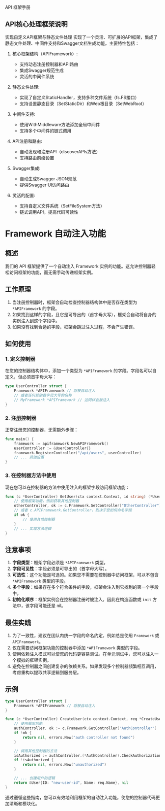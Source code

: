 API 框架手册


## API核心处理框架说明
实现自定义API框架与静态文件处理
实现了一个灵活、可扩展的API框架，集成了静态文件处理、中间件支持和Swagger文档生成功能。主要特性包括：

1. 核心框架结构（APIFramework）:
    - 支持动态注册控制器和API路由
    - 集成Swagger规范生成
    - 灵活的中间件系统

2. 静态文件处理:
    - 实现了自定义StaticHandler，支持多种文件系统（fs.FS接口）
    - 支持设置静态目录（SetStaticDir）和Web根目录（SetWebRoot）

3. 中间件支持:
    - 使用WithMiddleware方法添加全局中间件
    - 支持多个中间件的链式调用

4. API注册和路由:
    - 自动发现和注册API（discoverAPIs方法）
    - 支持路由前缀设置

5. Swagger集成:
    - 自动生成Swagger JSON规范
    - 提供Swagger UI访问路由

6. 灵活的配置:
    - 支持自定义文件系统（SetFileSystem方法）
    - 链式调用API，提高代码可读性

# Framework 自动注入功能

## 概述

我们的 API 框架提供了一个自动注入 Framework 实例的功能。这允许控制器轻松访问框架的功能，而无需手动传递框架实例。

## 工作原理

1. 当注册控制器时，框架会自动检查控制器结构体中是否存在类型为 `*APIFramework` 的字段。
2. 如果找到这样的字段，且它是可导出的（首字母大写），框架会自动将自身的实例注入到这个字段中。
3. 如果没有找到合适的字段，框架会跳过注入过程，不会产生错误。

## 如何使用

### 1. 定义控制器

在您的控制器结构体中，添加一个类型为 `*APIFramework` 的字段。字段名可以自定义，但必须首字母大写：

```go
type UserController struct {
    Framework *APIFramework // 将被自动注入
    // 或者任何其他首字母大写的名称
    // MyFramework *APIFramework // 这同样会被注入
}
```

### 2. 注册控制器

正常注册您的控制器，无需额外步骤：

```go
func main() {
    framework := apiframework.NewAPIFramework()
    userController := &UserController{}
    framework.RegisterController("/api/users", userController)
    // ... 其他设置
}
```

### 3. 在控制器方法中使用

现在您可以在控制器的方法中使用注入的框架字段访问框架功能：

```go
func (c *UserController) GetUser(ctx context.Context, id string) (*User, error) {
    // 使用框架功能，例如获取其他控制器
    otherController, ok := c.Framework.GetController("OtherController")
    // 或者 c.APIFramework.GetController，取决于您如何命名字段
    if ok {
        // 使用其他控制器
    }
    // ... 实现方法逻辑
}
```

## 注意事项

1. **字段类型**：框架字段必须是 `*APIFramework` 类型。
2. **字段可见性**：字段必须是可导出的（首字母大写）。
3. **可选性**：这个功能是可选的。如果您不需要在控制器中访问框架，可以不包含 `*APIFramework` 类型的字段。
4. **多个字段**：如果存在多个符合条件的字段，框架会注入到它找到的第一个字段中。
5. **初始化顺序**：框架实例会在控制器注册时被注入，因此在构造函数或 `init` 方法中，该字段可能还是 nil。

## 最佳实践

1. 为了一致性，建议在团队内统一字段的命名约定，例如总是使用 `Framework` 或 `APIFramework`。
2. 仅在需要访问框架功能的控制器中添加 `*APIFramework` 类型的字段。
3. 使用依赖注入模式可以使您的代码更容易测试。在单元测试中，您可以注入一个模拟的框架实例。
4. 避免在控制器之间创建复杂的依赖关系。如果发现多个控制器频繁相互调用，考虑重构以提取共享逻辑到服务层。

## 示例

```go
type UserController struct {
    Framework *APIFramework // 将被自动注入
}

func (c *UserController) CreateUser(ctx context.Context, req *CreateUserRequest) (*User, error) {
    // 使用框架功能
    authController, ok := c.Framework.GetController("AuthController")
    if !ok {
        return nil, errors.New("auth controller not found")
    }

    // 调用其他控制器的方法
    isAuthorized := authController.(*AuthController).CheckAuthorization(ctx, req.Token)
    if !isAuthorized {
        return nil, errors.New("unauthorized")
    }

    // ... 创建用户的逻辑
    return &User{ID: "new-user-id", Name: req.Name}, nil
}
```

通过遵循这些指南，您可以有效地利用框架的自动注入功能，使您的控制器代码更加清晰和模块化。